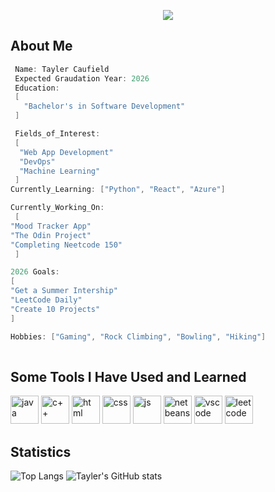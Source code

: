 <p align="center">
  <img src="https://capsule-render.vercel.app/api?type=venom&color=timeGradient&text=Welcome!&height=100&section=header"/>
</p>


## About Me
```C++
 Name: Tayler Caufield
 Expected Graudation Year: 2026
 Education: 
 [
   "Bachelor's in Software Development"
 ]

 Fields_of_Interest:
 [
  "Web App Development"
  "DevOps"
  "Machine Learning"
 ]
Currently_Learning: ["Python", "React", "Azure"]

Currently_Working_On:
 [
"Mood Tracker App"
"The Odin Project"
"Completing Neetcode 150" 
 ]

2026 Goals:
[
"Get a Summer Intership"
"LeetCode Daily"
"Create 10 Projects"
]

Hobbies: ["Gaming", "Rock Climbing", "Bowling", "Hiking"] 
 
```
<h2> Some Tools I Have Used and Learned </h2>
<p align = "left"> 
       <img src="https://cdn.jsdelivr.net/gh/devicons/devicon@latest/icons/java/java-original-wordmark.svg" alt="java" width="45" height="45" />
       <img src="https://cdn.jsdelivr.net/gh/devicons/devicon@latest/icons/cplusplus/cplusplus-original.svg" alt="c++" width="45" height="45"  />
       <img src="https://cdn.jsdelivr.net/gh/devicons/devicon@latest/icons/html5/html5-original-wordmark.svg" alt="html" width="45" height="45" />
       <img src="https://cdn.jsdelivr.net/gh/devicons/devicon@latest/icons/css3/css3-original-wordmark.svg" alt="css" width="45" height="45" />
       <img src="https://cdn.jsdelivr.net/gh/devicons/devicon@latest/icons/javascript/javascript-original.svg" alt="js" width="45" height="45" />
       <img src="https://cdn.jsdelivr.net/gh/devicons/devicon@latest/icons/netbeans/netbeans-original.svg" alt="netbeans" width="45" height="45" />
       <img src="https://cdn.jsdelivr.net/gh/devicons/devicon@latest/icons/vscode/vscode-original.svg" alt="vscode" width="45" height="45" />
       <img src="https://cdn.jsdelivr.net/gh/devicons/devicon@latest/icons/leetcode/leetcode-original.svg" alt="leetcode" width="45" height="45"/>
</p>

## Statistics 
![Top Langs](https://github-readme-stats.vercel.app/api/top-langs/?username=01110100C&layout=compact)
![Tayler's GitHub stats](https://github-readme-stats.vercel.app/api?username=01110100C&show_icons=true&theme=algolia)



          
       
          
       
          
       
          
       
          
       
          
          
       
          
